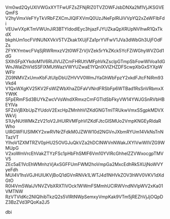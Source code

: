 Vm0wd2QyUXlVWGxXYTFwUFZsZFNjRlZ0TVZOWFJsbDNXa2M1VjJKSGVEQmFS
V2hyVmxVeFYyTkVRbFZXCmJIQlFXVmQ0UzJNeFpIRlJiVVpYQ2xZeWFIbFdi
VEUwVXpKTmVWUnJiR3BTYldodlEyc3hjazFJYUZkaQpXRUpNVlhwR1QxTkdX
bkphUm1ocFVtNUNXVkV5TVZkak1XUjFZa1prYVFwV1JVa3dWbGh3UjFOdFZs
ZFYKYmtwcFVqSjRWRmxzV2t0WFZrVjVZek5rYkZKck5YcFZiWGhyWVZGd1dG
SXlhSFpXYkdoM1V6RlJlVlJZCmFHRUtVMFphVkZsclpGTmpSbFowWlVoa1dG
WnJWalZhVldSSFlXMUtWazVWYUZwaE1YQnlXVlZHZDFScwpXbGxSYXpWWFlr
ZG9NMVZxUmxKbFJtUlpDbUZHVVV0WmJYaGhWbFpzY2xkdFJtcFNiRm93Vkd4
V1QxWXgKV25KV2FsWlZWbXhaZDFaVVNrdFRSbFp6WTBad1RsSnVRbmxXYWtK
SFpERmFSd3BUYkZwcVVsWndXRmxzCmFGTldSbFkyVW14YWJGSnRVbHBEYlVa
SFZsVjBXbUpZYUdoV2ExcHpZMnhhVlZKdGNGTmlTRUkwVmxSSgpkMDVXWkVj
S1UyNUtWMkZzV21oV2JHUlRVMFphVlZKdFJtcGlSMUo2VmpKNGEyRldaRWho
UlRGWFlUSlMKY2xwRVNrZFdkM0JZWW10d2NGVnJXbmRYUm14VkNsTnNTazVT
YlhoV1ZXMTRZV0pHU25OVGJuQkVZa2hDClNWVnNWakJXYlVwWllVZG9WMUpG
V2xoWmVrcEhVakZTYzFSc1pHbFhSMlF6Vm10YVlRcGhhelZZVWxocgpTMVV5
ZEc5aE1VcEhWMnhzVjAxSGFFUmFWM2hoVmpGa2MxcEdhRk5XUjNoWVYyeFdh
MUl4V1hsVGJHUlUKVjBoQ1dGVnRNVk1LWTJ4d1NHVkZOV3hWV0VKV1dXdGtO
R0l4Vm5WalJVNVZVbXRXTlVOck1WWmFSMmhUClRWVndNVlpWV2xKa01VMTNW
RzVTVldKc2NIQlhibTkzQ2s5VlRtNWpSemxyVmpKak9VTm5jREZhVjJjOQpD
Z3BzZVd3PQoKa2J5

dbi